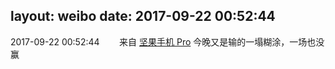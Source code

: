 layout: weibo
date: 2017-09-22 00:52:44
---
<meta name="referrer" content="no-referrer" />

2017-09-22 00:52:44  &nbsp;&nbsp;&nbsp;&nbsp;&nbsp;&nbsp; 来自 <a href="http://app.weibo.com/t/feed/Z4AgP" rel="nofollow">坚果手机 Pro</a>
今晚又是输的一塌糊涂，一场也没赢 ​​​

